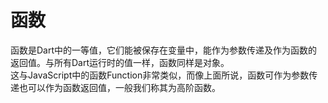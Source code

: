 # 函数

函数是Dart中的一等值，它们能被保存在变量中，能作为参数传递及作为函数的返回值。与所有Dart运行时的值一样，函数同样是对象。   
这与JavaScript中的函数Function非常类似，而像上面所说，函数可作为参数传递也可以作为函数返回值，一般我们称其为高阶函数。    
